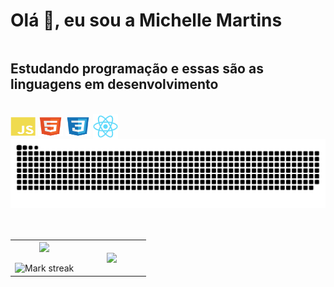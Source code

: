 
<h1 style="display: inline-block"> Olá 👋, eu sou a Michelle Martins</h1></summary>
<h2 style = "display: inline-block"> Estudando programação e essas são as linguagens em desenvolvimento</h2>
<div style="display: inline_block"><br>
  <img align="center" alt="Michelle-Js" height="30" width="40" src="https://raw.githubusercontent.com/devicons/devicon/master/icons/javascript/javascript-plain.svg">
  <img align="center" alt="Michelle-HTML" height="30" width="40" src="https://raw.githubusercontent.com/devicons/devicon/master/icons/html5/html5-original.svg">
  <img align="center" alt="Michelle-CSS" height="30" width="40" src="https://raw.githubusercontent.com/devicons/devicon/master/icons/css3/css3-original.svg">
  <img align ="center" alt="Michelle-ReactJs" heigt="30" width="40" src="https://raw.githubusercontent.com/devicons/devicon/master/icons/react/react-original.svg"

</div>

<picture>
  <source
    media="(prefers-color-scheme: dark)"
    srcset="
      https://raw.githubusercontent.com/platane/snk/output/github-grid-snake-dark.svg
    "
  />
  <source
    media="(prefers-color-scheme: light)"
    srcset="
      https://raw.githubusercontent.com/platane/snk/output/github-contribution-grid-snake.svg
    "
  />
  <img
    alt="github contribution grid snake animation"
    src="https://raw.githubusercontent.com/platane/snk/output/github-contribution-grid-snake.svg"
  />
</picture>
<br><br><br>
<p align="center">
<table align="center">
<tr border="none">
<td width="50%" align="center">
<img  align="center"  src="https://github-readme-stats.vercel.app/api?username=MichelleCM1&theme=dark&show_icons=true&count_private=true" />
<br><br>
   <img  title="🔥 Get streak stats for your profile at git.io/streak-stats" alt="Mark streak" src="https://github-readme-streak-stats.herokuapp.com/?user=kevinuehara&theme=dark&hide_border=false" /> 
</td>
  <td width="50%" align="center">

  <img  align="center"  src="https://github-readme-stats.anuraghazra1.vercel.app/api/top-langs/?username=MichelleCM1&theme=dark&hide_border=false&no-bg=true&no-frame=true&langs_count=10"/>
  
  </td>
</tr>
</table>
